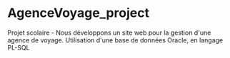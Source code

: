 # AgenceVoyage_project
 Projet scolaire - Nous développons un site web pour la gestion d'une agence de voyage. Utilisation d'une base de données Oracle, en langage PL-SQL
